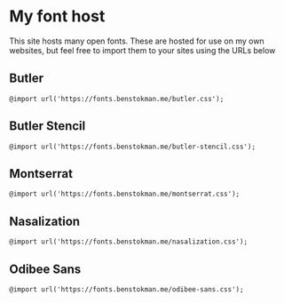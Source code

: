 # My font host

This site hosts many open fonts. These are hosted for use on my own websites, but feel free to import them to your sites using the URLs below

## Butler

```
@import url('https://fonts.benstokman.me/butler.css');
```

## Butler Stencil
```
@import url('https://fonts.benstokman.me/butler-stencil.css');
```

## Montserrat
```
@import url('https://fonts.benstokman.me/montserrat.css');
```

## Nasalization
```
@import url('https://fonts.benstokman.me/nasalization.css');
```

## Odibee Sans
```
@import url('https://fonts.benstokman.me/odibee-sans.css');
```